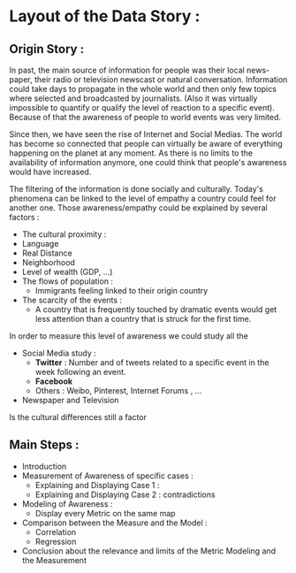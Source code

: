 # Layout of the Data Story :
## Origin Story :
In past, the main source of information for people was their local news-paper, their radio or television newscast or natural conversation. Information could take days to propagate in the whole world and then only few topics where selected and broadcasted by journalists. (Also it was virtually impossible to quantify or qualify the level of reaction to a specific event). Because of that the awareness of people to world events was very limited.

Since then, we have seen the rise of Internet and Social Medias. The world has become so connected that people can virtually be aware of everything happening on the planet at any moment. As there is no limits to the availability of information anymore, one could think that people's awareness would have increased. 

The filtering of the information is done socially and culturally.
Today's phenomena can be linked to the level of empathy a country could feel for another one. Those awareness/empathy could be explained by several factors :
-  The cultural proximity :
  - Language
  - Real Distance
  - Neighborhood
  - Level of wealth (GDP, ...)
- The flows of population :
  - Immigrants feeling linked to their origin country
- The scarcity of the events :
  - A country that is frequently touched by dramatic events would get less attention than a country that is struck for the first time.  

In order to measure this level of awareness we could study all the
- Social Media study :
  - **Twitter** : Number and of tweets related to a specific event in the week following an event.
  - **Facebook**
  - Others : Weibo, Pinterest, Internet Forums , ...
- Newspaper and Television

Is the cultural differences still a factor

## Main Steps :
- Introduction
- Measurement of Awareness of specific cases :
  - Explaining and Displaying Case 1 :
  - Explaining and Displaying Case 2 : contradictions
- Modeling of Awareness :
  - Display every Metric on the same map
- Comparison between the Measure and the Model :
  - Correlation
  - Regression
- Conclusion about the relevance and limits of the Metric Modeling and the Measurement
